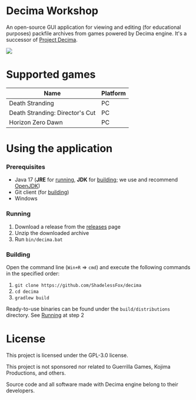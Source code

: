# Decima Workshop

An open-source GUI application for viewing and editing (for educational purposes) packfile archives from games powered by Decima engine.
It's a successor of [Project Decima](https://github.com/REDxEYE/ProjectDecima).

![](https://user-images.githubusercontent.com/35821147/194948290-bca7da81-2ca0-4c6d-a7f2-91df27e88b99.png)

# Supported games
|Name|Platform|
|---|---|
|Death Stranding|PC|
|Death Stranding: Director's Cut|PC|
|Horizon Zero Dawn|PC|

# Using the application
### Prerequisites
- Java 17 (**JRE** for [running](#running), **JDK** for [building](#building); we use and recommend [OpenJDK](https://adoptium.net/))
- Git client (for [building](#building))
- Windows

### Running
1. Download a release from the [releases](https://github.com/ShadelessFox/decima/releases) page
1. Unzip the downloaded archive
1. Run `bin/decima.bat`

### Building
Open the command line (`Win+R` &rArr; `cmd`) and execute the following commands in the specified order:
1. `git clone https://github.com/ShadelessFox/decima`
1. `cd decima`
1. `gradlew build`

Ready-to-use binaries can be found under the `build/distributions` directory. See [Running](#running) at step 2

# License
This project is licensed under the GPL-3.0 license.

This project is not sponsored nor related to Guerrilla Games, Kojima Productions, and others.

Source code and all software made with Decima engine belong to their developers.
